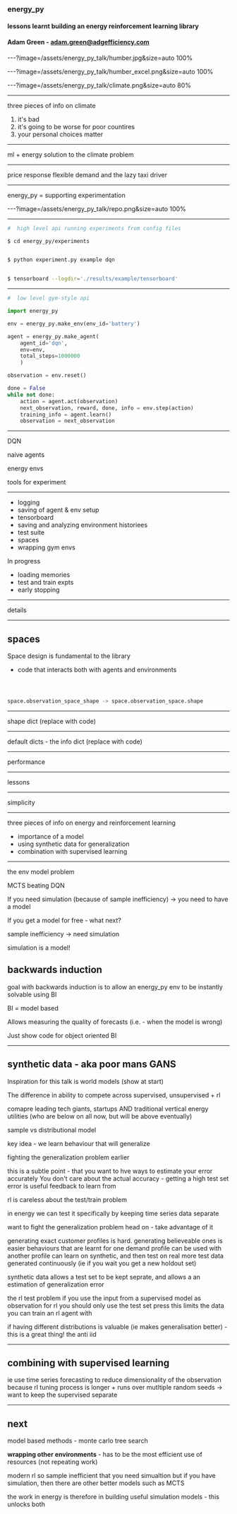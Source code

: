 ### energy_py

#### lessons learnt building an energy reinforcement learning library

#### Adam Green - adam.green@adgefficiency.com

---?image=/assets/energy_py_talk/humber.jpg&size=auto 100%

---?image=/assets/energy_py_talk/humber_excel.png&size=auto 100%

---?image=/assets/energy_py_talk/climate.png&size=auto 80%

---

three pieces of info on climate

1. it's bad
2. it's going to be worse for poor countires
3. your personal choices matter

---

ml + energy solution to the climate problem

---

price response flexible demand and the lazy taxi driver

---

energy_py = supporting experimentation

---?image=/assets/energy_py_talk/repo.png&size=auto 100%

---

```bash
#  high level api running experiments from config files

$ cd energy_py/experiments


$ python experiment.py example dqn


$ tensorboard --logdir='./results/example/tensorboard'

```

---

```python
#  low level gym-style api

import energy_py

env = energy_py.make_env(env_id='battery')

agent = energy_py.make_agent(
    agent_id='dqn',
    env=env,
    total_steps=1000000
    )

observation = env.reset()

done = False
while not done:
    action = agent.act(observation)
    next_observation, reward, done, info = env.step(action)
    training_info = agent.learn()
    observation = next_observation
```

---

DQN

naive agents

energy envs

tools for experiment

---

- logging
- saving of agent & env setup
- tensorboard
- saving and analyzing environment historiees
- test suite
- spaces
- wrapping gym envs


In progress

- loading memories
- test and train expts
- early stopping

---

details

---

## spaces 

Space design is fundamental to the library 

- code that interacts both with agents and environments

```python



space.observation_space_shape -> space.observation_space.shape

```

---

shape dict (replace with code)

---

default dicts - the info dict (replace with code)

---

performance

---

lessons

---

simplicity

---

three pieces of info on energy and reinforcement learning

- importance of a model
- using synthetic data for generalization
- combination with supervised learning

---

the env model problem

MCTS beating DQN

If you need simulation (because of sample inefficiency) -> you need to have a model

If you get a model for free - what next?

sample inefficiency -> need simulation

simulation is a model!

## backwards induction

goal with backwards induction is to allow an energy_py env to be instantly solvable using BI

BI = model based

Allows measuring the quality of forecasts (i.e. - when the model is wrong)

Just show code for object oriented BI

---

## synthetic data - aka poor mans GANS

Inspiration for this talk is world models (show at start)

The difference in ability to compete across supervised, unsupervised + rl

comapre leading tech giants, startups AND traditional vertical energy utilities (who are below on all now, but will be above eventually)

sample vs distributional model

key idea - we learn behaviour that will generalize

fighting the generalization problem earlier

this is a subtle point - that you want to hve ways to estimate your error accurately
You don't care about the actual accuracy - getting a high test set error is useful feedback to learn from

rl is careless about the test/train problem

in energy we can test it specifically by keeping time series data separate

want to fight the generalization problem head on - take advantage of it

generating exact customer profiles is hard.  generating believeable ones is easier
behaviours that are learnt for one demand profile can be used with another profile
can learn on synthetic, and then test on real
more test data generated continuously (ie if you wait you get a new holdout set)

synthetic data allows a test set to be kept seprate, and allows a an estimation of generalization error

the rl test problem
if you use the input from a supervised model as observation for rl
you should only use the test set press
this limits the data you can train an rl agent with

if having different distributions is valuable (ie makes generalisation better) - this is a great thing! the anti iid

---
## combining with supervised learning
ie use time series forecasting to reduce dimensionality of the observation
because rl tuning process is longer + runs over mutltiple random seeds -> want to keep the supervised separate

---

## next 

model based methods - monte carlo tree search

**wrapping other environments** - has to be the most efficient use of resources (not repeating work)

modern rl so sample inefficient that you need simualtion
but if you have simulation, then there are other better models such as MCTS

the work in energy is therefore in building useful simulation models - this unlocks both
